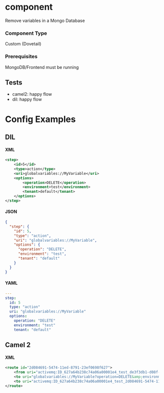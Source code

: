 # component

Remove variables in a Mongo Database

### Component Type

Custom (Dovetail)

### Prerequisites

MongoDB/Frontend must be running

## Tests

- camel2: happy flow
- dil: happy flow

# Config Examples

## DIL

#### XML

```xml
<step>
    <id>5</id>
    <type>action</type>
    <uri>globalvariables://MyVariable</uri>
    <options>
        <operation>DELETE</operation>
        <environment>test</environment>
        <tenant>default</tenant>
    </options>
</step>
```

#### JSON

```json
{
  "step": {
    "id": 5,
    "type": "action",
    "uri": "globalvariables://MyVariable",
    "options": {
      "operation": "DELETE",
      "environment": "test",
      "tenant": "default"
    }
  }
}
```

#### YAML

```yaml
---
step:
  id: 5
  type: "action"
  uri: "globalvariables://MyVariable"
  options:
    operation: "DELETE"
    environment: "test"
    tenant: "default"
```

## Camel 2

#### XML

```xml
<route id="2d084691-5474-11ed-8791-23ef0698f627">
    <from uri="activemq:ID_627a64b238c74a06a00001e4_test_de3f3db1-d08f-11ec-83f5-3747809ef661"/>
    <to uri="globalvariables://MyVariable?operation=DELETE&amp;environment=test&amp;tenant=default"/>
    <to uri="activemq:ID_627a64b238c74a06a00001e4_test_2d084691-5474-11ed-8791-23ef0698f627?timeToLive=86400000"/>
</route>
```



